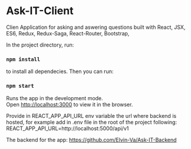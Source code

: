 <h1>Ask-IT-Client</h1>

Clien Application for asking and aswering questions built with React, JSX, ES6, Redux, Redux-Saga, React-Router, Bootstrap,

In the project directory, run:

### `npm install`

to install all dependecies. Then you can run:

### `npm start`

Runs the app in the development mode.<br>
Open [http://localhost:3000](http://localhost:3000) to view it in the browser.

Provide in REACT_APP_API_URL env variable the url where backend is hosted, for example add in .env file in the root of the project following: REACT_APP_API_URL=http://localhost:5000/api/v1

The backend for the app: https://github.com/Elvin-Va/Ask-IT-Backend
